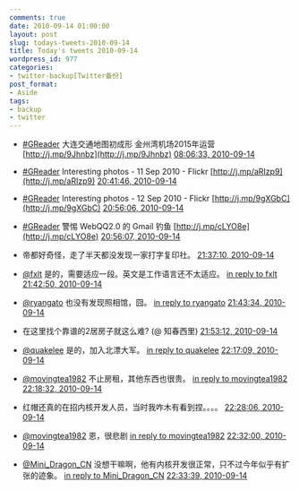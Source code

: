 ```yaml
---
comments: true
date: 2010-09-14 01:00:00
layout: post
slug: todays-tweets-2010-09-14
title: Today's tweets 2010-09-14
wordpress_id: 977
categories:
- twitter-backup[Twitter备份]
post_format:
- Aside
tags:
- backup
- twitter
---
```





  * [#GReader](http://search.twitter.com/search?q=%23GReader) 大连交通地图初成形 金州湾机场2015年运营 [http://j.mp/9Jhnbz](http://j.mp/9Jhnbz) [08:06:33, 2010-09-14](http://twitter.com/gfrog/statuses/24427520594)





  * [#GReader](http://search.twitter.com/search?q=%23GReader) Interesting photos - 11 Sep 2010 - Flickr [http://j.mp/aRIzp9](http://j.mp/aRIzp9) [20:41:46, 2010-09-14](http://twitter.com/gfrog/statuses/24471695696)





  * [#GReader](http://search.twitter.com/search?q=%23GReader) Interesting photos - 12 Sep 2010 - Flickr [http://j.mp/9gXGbC](http://j.mp/9gXGbC) [20:56:06, 2010-09-14](http://twitter.com/gfrog/statuses/24472676859)





  * [#GReader](http://search.twitter.com/search?q=%23GReader) 警惕 WebQQ2.0 的 Gmail 钓鱼 [http://j.mp/cLYO8e](http://j.mp/cLYO8e) [20:56:07, 2010-09-14](http://twitter.com/gfrog/statuses/24472677633)





  * 帝都好奇怪，走了半天都没发现一家打字复印社。 [21:37:10, 2010-09-14](http://twitter.com/gfrog/statuses/24475777136)





  * [@fxlt](http://twitter.com/fxlt) 是的，需要适应一段。英文是工作语言还不太适应。 [in reply to fxlt](http://twitter.com/fxlt/statuses/24475889712) [21:42:50, 2010-09-14](http://twitter.com/gfrog/statuses/24476219574)





  * [@ryangato](http://twitter.com/ryangato) 也没有发现照相馆，囧。 [in reply to ryangato](http://twitter.com/ryangato/statuses/24475977578) [21:43:34, 2010-09-14](http://twitter.com/gfrog/statuses/24476275776)





  * 在这里找个靠谱的2居房子就这么难? (@ 知春西里) [21:53:12, 2010-09-14](http://twitter.com/gfrog/statuses/24477033923)





  * [@quakelee](http://twitter.com/quakelee) 是的，加入北漂大军。 [in reply to quakelee](http://twitter.com/quakelee/statuses/24477294099) [22:17:09, 2010-09-14](http://twitter.com/gfrog/statuses/24479021607)





  * [@movingtea1982](http://twitter.com/movingtea1982) 不止房租，其他东西也很贵。 [in reply to movingtea1982](http://twitter.com/movingtea1982/statuses/24477064096) [22:18:32, 2010-09-14](http://twitter.com/gfrog/statuses/24479138228)





  * 红帽还真的在招内核开发人员，当时我咋木有看到捏。。。。 [22:28:06, 2010-09-14](http://twitter.com/gfrog/statuses/24479949269)





  * [@movingtea1982](http://twitter.com/movingtea1982) 恩，很悲剧 [in reply to movingtea1982](http://twitter.com/movingtea1982/statuses/24479259627) [22:32:00, 2010-09-14](http://twitter.com/gfrog/statuses/24480279596)





  * [@Mini_Dragon_CN](http://twitter.com/Mini_Dragon_CN) 没想干嘛啊，他有内核开发很正常，只不过今年似乎有扩张的迹象。 [in reply to Mini_Dragon_CN](http://twitter.com/Mini_Dragon_CN/statuses/24480117399) [22:33:39, 2010-09-14](http://twitter.com/gfrog/statuses/24480422046)




